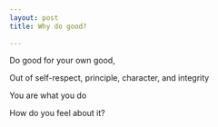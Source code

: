 ```yaml
---
layout: post
title: Why do good?   
 
---
```



Do good for your own good, 

Out of self-respect, principle, character, and integrity 

You are what you do

How do you feel about it?







